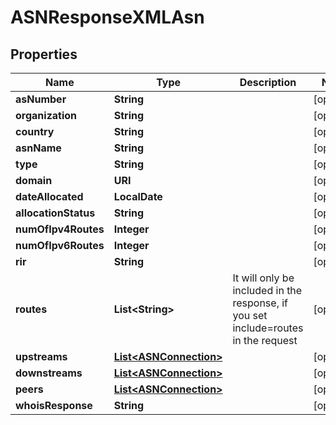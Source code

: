 

# ASNResponseXMLAsn


## Properties

| Name | Type | Description | Notes |
|------------ | ------------- | ------------- | -------------|
|**asNumber** | **String** |  |  [optional] |
|**organization** | **String** |  |  [optional] |
|**country** | **String** |  |  [optional] |
|**asnName** | **String** |  |  [optional] |
|**type** | **String** |  |  [optional] |
|**domain** | **URI** |  |  [optional] |
|**dateAllocated** | **LocalDate** |  |  [optional] |
|**allocationStatus** | **String** |  |  [optional] |
|**numOfIpv4Routes** | **Integer** |  |  [optional] |
|**numOfIpv6Routes** | **Integer** |  |  [optional] |
|**rir** | **String** |  |  [optional] |
|**routes** | **List&lt;String&gt;** | It will only be included in the response, if you set include&#x3D;routes in the request |  [optional] |
|**upstreams** | [**List&lt;ASNConnection&gt;**](ASNConnection.md) |  |  [optional] |
|**downstreams** | [**List&lt;ASNConnection&gt;**](ASNConnection.md) |  |  [optional] |
|**peers** | [**List&lt;ASNConnection&gt;**](ASNConnection.md) |  |  [optional] |
|**whoisResponse** | **String** |  |  [optional] |



